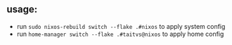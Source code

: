 ## usage:

- run `sudo nixos-rebuild switch --flake .#nixos` to apply system config
- run `home-manager switch --flake .#taitvs@nixos` to apply home config
